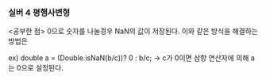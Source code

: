 ### 실버 4 평행사변형

<공부한 점>
  0으로 숫자를 나눌경우 NaN의 값이 저장된다. 
  이와 같은 방식을 해결하는 방법은
 
  ex) double a = (Double.isNaN(b/c))? 0 : b/c;
      -> c가 0이면 삼항 연산자에 의해 a는 0으로 설정된다.
 
